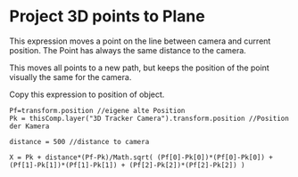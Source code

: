 # Project 3D points to Plane

This expression moves a point on the line between camera and current position. The Point has always the same distance to the camera.

This moves all points to a new path, but keeps the position of the point visually the same for the camera.

Copy this expression to position of object.

	Pf=transform.position //eigene alte Position
	Pk = thisComp.layer("3D Tracker Camera").transform.position //Position der Kamera

	distance = 500 //distance to camera

	X = Pk + distance*(Pf-Pk)/Math.sqrt( (Pf[0]-Pk[0])*(Pf[0]-Pk[0]) + (Pf[1]-Pk[1])*(Pf[1]-Pk[1]) + (Pf[2]-Pk[2])*(Pf[2]-Pk[2]) )